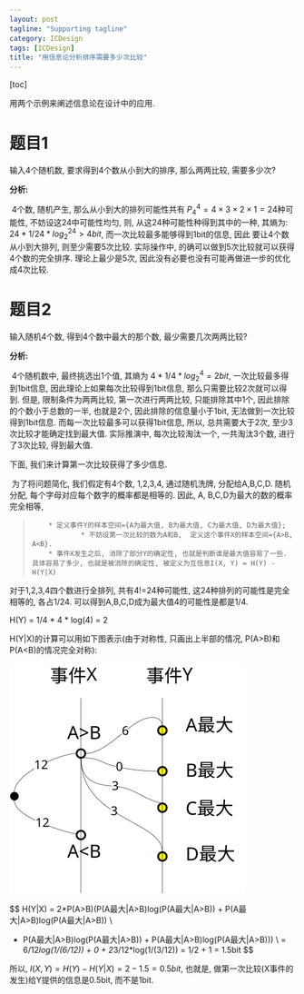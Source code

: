 ```yaml
---
layout: post
tagline: "Supporting tagline"
category: ICDesign
tags: [ICDesign]
title: "用信息论分析排序需要多少次比较"
---
```


[toc]

用两个示例来阐述信息论在设计中的应用.

# 题目1

输入4个随机数, 要求得到4个数从小到大的排序, 那么两两比较, 需要多少次?

**分析:**   

​			4个数, 随机产生, 那么从小到大的排列可能性共有 $P_4^4 = 4\times3\times2\times1 = 24$种可能性,  不妨设这24中可能性均匀, 则, 从这24种可能性种得到其中的一种, 其熵为: $24*1/24*log_2^{24} >4bit$, 而一次比较最多能够得到1bit的信息, 因此 要让4个数从小到大排列, 则至少需要5次比较.  实际操作中, 的确可以做到5次比较就可以获得4个数的完全排序.  理论上最少是5次, 因此没有必要也没有可能再做进一步的优化成4次比较.

# 题目2

输入随机4个数, 得到4个数中最大的那个数, 最少需要几次两两比较?

**分析:** 

​			4个随机数中, 最终挑选出1个值,  其熵为 $4*1/4*log_2^4=2bit$,  一次比较最多得到1bit信息, 因此理论上如果每次比较得到1bit信息, 那么只需要比较2次就可以得到.  但是, 限制条件为两两比较, 第一次进行两两比较, 只能排除其中1个, 因此排除的个数小于总数的一半, 也就是2个, 因此排除的信息量小于1bit, 无法做到一次比较得到1bit信息.  而每一次比较最多可以获得1bit信息, 所以,  总共需要大于2次, 至少3次比较才能确定找到最大值.  实际推演中, 每次比较淘汰一个, 一共淘汰3个数, 进行了3次比较, 得到最大值.

   下面, 我们来计算第一次比较获得了多少信息.

​	为了将问题简化, 我们假定有4个数, 1,2,3,4,  通过随机洗牌, 分配给A,B,C,D. 随机分配, 每个字母对应每个数字的概率都是相等的. 因此, A, B,C,D为最大的数的概率完全相等, 

>         * 定义事件Y的样本空间={A为最大值, B为最大值, C为最大值, D为最大值};  
>                 * 不妨设第一次比较的数为A和B,  定义这个事件X的样本空间={A>B,  A<B}. 
>         * 事件X发生之后, 消除了部分Y的确定性, 也就是判断谁是最大值容易了一些. 具体容易了多少, 也就是被消除的确定性, 被定义为互信息I(X, Y) = H(Y) - H(Y|X)

对于1,2,3,4四个数进行全排列, 共有4!=24种可能性, 这24种排列的可能性是完全相等的,  各占1/24.   可以得到A,B,C,D成为最大值4的可能性是都是1/4.

H(Y) = 1/4 * 4 * log(4) = 2

H(Y|X)的计算可以用如下图表示(由于对称性, 只画出上半部的情况, P(A>B)和P(A<B)的情况完全对称):

![I(X,Y)](img/I(X,Y).svg)

$$
H(Y|X) = 2*P(A>B)(P(A最大|A>B)log(P(A最大|A>B)) + P(A最大|A>B)log(P(A最大|A>B)) \\
 + P(A最大|A>B)log(P(A最大|A>B)) + P(A最大|A>B)log(P(A最大|A>B))) \\
 = 6/12*log(1/(6/12)) + 0 + 2*3/12*log(1/(3/12)) = 1/2 + 1 = 1.5bit
$$


所以, $I(X,Y) = H(Y) - H(Y|X) = 2 - 1.5 = 0.5bit$,  也就是, 做第一次比较(X事件的发生)给Y提供的信息是0.5bit, 而不是1bit.

